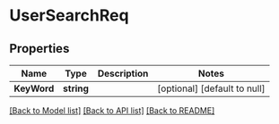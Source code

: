 # UserSearchReq

## Properties
Name | Type | Description | Notes
------------ | ------------- | ------------- | -------------
**KeyWord** | **string** |  | [optional] [default to null]

[[Back to Model list]](../README.md#documentation-for-models) [[Back to API list]](../README.md#documentation-for-api-endpoints) [[Back to README]](../README.md)


